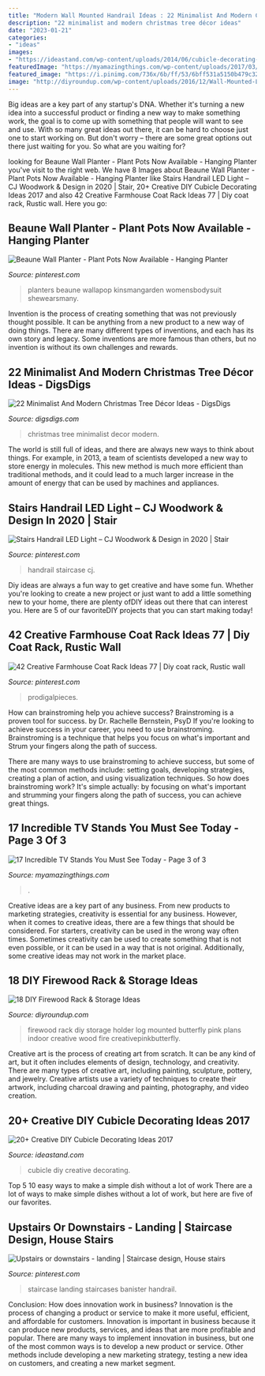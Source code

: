 ```yaml
---
title: "Modern Wall Mounted Handrail Ideas : 22 Minimalist And Modern Christmas Tree Décor Ideas"
description: "22 minimalist and modern christmas tree décor ideas"
date: "2023-01-21"
categories:
- "ideas"
images:
- "https://ideastand.com/wp-content/uploads/2014/06/cubicle-decorating-ideas/4-cubicle-decorating-ideas.jpg"
featuredImage: "https://myamazingthings.com/wp-content/uploads/2017/03/wall-unit-living-room-furniture-5-simple-modern-tv-wall-unit-designs-736-x-600.jpg"
featured_image: "https://i.pinimg.com/736x/6b/ff/53/6bff531a5150b479c321df771581b43c.jpg"
image: "http://diyroundup.com/wp-content/uploads/2016/12/Wall-Mounted-Log-Holder.jpg"
---
```



Big ideas are a key part of any startup's DNA. Whether it's turning a new idea into a successful product or finding a new way to make something work, the goal is to come up with something that people will want to see and use. With so many great ideas out there, it can be hard to choose just one to start working on. But don't worry – there are some great options out there just waiting for you. So what are you waiting for?

	

		
looking for Beaune Wall Planter - Plant Pots Now Available - Hanging Planter you've visit to the right web. We have 8 Images about Beaune Wall Planter - Plant Pots Now Available - Hanging Planter like Stairs Handrail LED Light – CJ Woodwork &amp; Design in 2020 | Stair, 20+ Creative DIY Cubicle Decorating Ideas 2017 and also 42 Creative Farmhouse Coat Rack Ideas 77 | Diy coat rack, Rustic wall. Here you go:
		
    
## Beaune Wall Planter - Plant Pots Now Available - Hanging Planter

<img loading=lazy src="https://i.pinimg.com/736x/7f/38/26/7f382677da66df35e752e38107605008.jpg" onerror="this.onerror=null;this.src='https://tse3.mm.bing.net/th?id=OIP.IFXFPUQYswW3qrIkdyBeHQHaN1&amp;pid=15.1';" alt="Beaune Wall Planter - Plant Pots Now Available - Hanging Planter">

_Source: pinterest.com_

>planters beaune wallapop kinsmangarden womensbodysuit shewearsmany. 

	

Invention is the process of creating something that was not previously thought possible. It can be anything from a new product to a new way of doing things. There are many different types of inventions, and each has its own story and legacy. Some inventions are more famous than others, but no invention is without its own challenges and rewards.

    
## 22 Minimalist And Modern Christmas Tree Décor Ideas - DigsDigs

<img loading=lazy src="https://www.digsdigs.com/photos/minimalist-and-modern-christmas-tree-decor-ideas-7-554x827.jpg" onerror="this.onerror=null;this.src='https://tse4.mm.bing.net/th?id=OIP.SaJ5QK754bgm1HqfAfVMDgHaLD&amp;pid=15.1';" alt="22 Minimalist And Modern Christmas Tree Décor Ideas - DigsDigs">

_Source: digsdigs.com_

>christmas tree minimalist decor modern. 

	

The world is still full of ideas, and there are always new ways to think about things. For example, in 2013, a team of scientists developed a new way to store energy in molecules. This new method is much more efficient than traditional methods, and it could lead to a much larger increase in the amount of energy that can be used by machines and appliances.

    
## Stairs Handrail LED Light – CJ Woodwork &amp; Design In 2020 | Stair

<img loading=lazy src="https://i.pinimg.com/736x/6b/ff/53/6bff531a5150b479c321df771581b43c.jpg" onerror="this.onerror=null;this.src='https://tse1.mm.bing.net/th?id=OIP.JONaJxEUk5aFWPdnWDjKjQHaJ3&amp;pid=15.1';" alt="Stairs Handrail LED Light – CJ Woodwork &amp; Design in 2020 | Stair">

_Source: pinterest.com_

>handrail staircase cj. 

	

Diy ideas are always a fun way to get creative and have some fun. Whether you're looking to create a new project or just want to add a little something new to your home, there are plenty ofDIY ideas out there that can interest you. Here are 5 of our favoriteDIY projects that you can start making today!

    
## 42 Creative Farmhouse Coat Rack Ideas 77 | Diy Coat Rack, Rustic Wall

<img loading=lazy src="https://i.pinimg.com/736x/ec/79/b7/ec79b722a806980e37541bd8015762e1.jpg" onerror="this.onerror=null;this.src='https://tse1.mm.bing.net/th?id=OIP.rllzCDARQoOT0cW3kX9FUQHaJ3&amp;pid=15.1';" alt="42 Creative Farmhouse Coat Rack Ideas 77 | Diy coat rack, Rustic wall">

_Source: pinterest.com_

>prodigalpieces. 

	

How can brainstroming help you achieve success?
Brainstroming is a proven tool for success. by Dr. Rachelle Bernstein, PsyD
If you're looking to achieve success in your career, you need to use brainstroming. Brainstroming is a technique that helps you focus on what's important and Strum your fingers along the path of success.

There are many ways to use brainstroming to achieve success, but some of the most common methods include: setting goals, developing strategies, creating a plan of action, and using visualization techniques. So how does brainstroming work? It's simple actually: by focusing on what's important and strumming your fingers along the path of success, you can achieve great things.

    
## 17 Incredible TV Stands You Must See Today - Page 3 Of 3

<img loading=lazy src="https://myamazingthings.com/wp-content/uploads/2017/03/wall-unit-living-room-furniture-5-simple-modern-tv-wall-unit-designs-736-x-600.jpg" onerror="this.onerror=null;this.src='https://tse4.mm.bing.net/th?id=OIP.EmKChPGB49vlopmmcjU3GQHaGC&amp;pid=15.1';" alt="17 Incredible TV Stands You Must See Today - Page 3 of 3">

_Source: myamazingthings.com_

>. 

	

Creative ideas are a key part of any business. From new products to marketing strategies, creativity is essential for any business. However, when it comes to creative ideas, there are a few things that should be considered. For starters, creativity can be used in the wrong way often times. Sometimes creativity can be used to create something that is not even possible, or it can be used in a way that is not original. Additionally, some creative ideas may not work in the market place.

    
## 18 DIY Firewood Rack &amp; Storage Ideas

<img loading=lazy src="http://diyroundup.com/wp-content/uploads/2016/12/Wall-Mounted-Log-Holder.jpg" onerror="this.onerror=null;this.src='https://tse2.mm.bing.net/th?id=OIP.W7oaNDblopj2tcTdr6u5TAHaJ4&amp;pid=15.1';" alt="18 DIY Firewood Rack &amp; Storage Ideas">

_Source: diyroundup.com_

>firewood rack diy storage holder log mounted butterfly pink plans indoor creative wood fire creativepinkbutterfly. 

	

Creative art is the process of creating art from scratch. It can be any kind of art, but it often includes elements of design, technology, and creativity. There are many types of creative art, including painting, sculpture, pottery, and jewelry. Creative artists use a variety of techniques to create their artwork, including charcoal drawing and painting, photography, and video creation.

    
## 20+ Creative DIY Cubicle Decorating Ideas 2017

<img loading=lazy src="https://ideastand.com/wp-content/uploads/2014/06/cubicle-decorating-ideas/4-cubicle-decorating-ideas.jpg" onerror="this.onerror=null;this.src='https://tse3.mm.bing.net/th?id=OIP.VHOx8lixeW7JpfU3SP7vlgHaJ4&amp;pid=15.1';" alt="20+ Creative DIY Cubicle Decorating Ideas 2017">

_Source: ideastand.com_

>cubicle diy creative decorating. 

	

Top 5 10 easy ways to make a simple dish without a lot of work
There are a lot of ways to make simple dishes without a lot of work, but here are five of our favorites.

    
## Upstairs Or Downstairs - Landing | Staircase Design, House Stairs

<img loading=lazy src="https://i.pinimg.com/736x/dc/3e/a3/dc3ea37dc72def9fa54cce17845a4aa0--landing-hunters.jpg" onerror="this.onerror=null;this.src='https://tse3.mm.bing.net/th?id=OIP.gv6Ds85rRy4rsNdj0CfiGQHaLH&amp;pid=15.1';" alt="Upstairs or downstairs - landing | Staircase design, House stairs">

_Source: pinterest.com_

>staircase landing staircases banister handrail. 

	

Conclusion: How does innovation work in business?
Innovation is the process of changing a product or service to make it more useful, efficient, and affordable for customers. Innovation is important in business because it can produce new products, services, and ideas that are more profitable and popular. There are many ways to implement innovation in business, but one of the most common ways is to develop a new product or service. Other methods include developing a new marketing strategy, testing a new idea on customers, and creating a new market segment.

